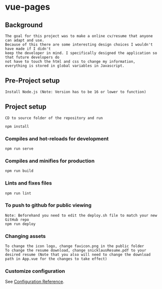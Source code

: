 # vue-pages

## Background
```
The goal for this project was to make a online cv/resume that anyone can adapt and use.
Because of this there are some interesting design choices I wouldn't have made if I didn't
keep the developer in mind. I specifically designed the application so that future developers do
not have to touch the html and css to change my information, everything is stored in global variables in Javascript.
```


## Pre-Project setup
```
Install Node.js (Note: Version has to be 16 or lower to function)

```

## Project setup
```
CD to source folder of the repository and run

npm install
```

### Compiles and hot-reloads for development
```
npm run serve
```

### Compiles and minifies for production
```
npm run build
```

### Lints and fixes files
```
npm run lint
```

### To push to github for public viewing
```
Note: Beforehand you need to edit the deploy.sh file to match your new GitHub repo
npm run deploy
```

### Changing assets
```
To change the icon logo, change favicon.png in the public folder
To change the resume download, change snicklausResume.pdf to your desired resume (Note that you also will need to change the download path in App.vue for the changes to take effect)

```

### Customize configuration
See [Configuration Reference](https://cli.vuejs.org/config/).
